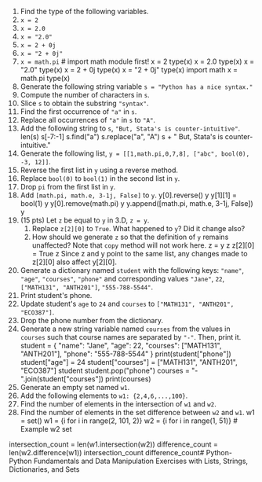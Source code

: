 
1.  Find the type of the following variables.
   1. `x = 2`
   2. `x = 2.0`
   3. `x = "2.0"`
   4. `x = 2 + 0j`
   5.  `x = "2 + 0j"`
   6.  `x = math.pi` \# import math module first!
x = 2
type(x)
x = 2.0
type(x)
x = "2.0"
type(x)
x = 2 + 0j
type(x)
x = "2 + 0j"
type(x)
import math
x = math.pi 
type(x)
2.  Generate the following string variable `s = "Python has a nice syntax."`
   1.  Compute the number of characters in `s`.
   2.  Slice `s` to obtain the substring `"syntax"`.
   3.  Find the first occurrence of `"a"` in `s`.
   4.  Replace all occurrences of `"a"` in `s` to `"A"`.
   5.  Add the following string to `s`, `"But, Stata's is counter-intuitive"`.
len(s)
 s[-7:-1]
s.find("a")
s.replace("a", "A")
s + " But, Stata's is counter-intuitive."
3.  Generate the following list, `y = [[1,math.pi,0,7,8], ["abc", bool(0), -3, 12]]`.
   1.  Reverse the first list in `y` using a reverse method.
   2.  Replace `bool(0)` to `bool(1)` in the second list in `y`.
   3.  Drop `pi` from the first list in `y`.
   4.  Add `[math.pi, math.e, 3-1j, False]` to `y`.
y[0].reverse()
y
y[1][1] = bool(1)
y
y[0].remove(math.pi)
y
y.append([math.pi, math.e, 3-1j, False])
y
4. (15 pts) Let `z` be equal to `y` in 3.D, `z = y`.
   1. Replace `z[2][0]` to `True`. What happened to `y`? Did it change also?
   2. How should we generate `z` so that the definition of `y` remains unaffected? Note that `copy` method will not work here.
z = y
z
z[2][0] = True
z
Since z and y point to the same list, any changes made to z[2][0] also affect y[2][0].
5.  Generate a dictionary named `student` with the following keys: `"name"`, `"age"`, `"courses"`, `"phone"` and corresponding values `"Jane"`, `22`, `["MATH131", "ANTH201"]`, `"555-788-5544"`.
   1. Print student's phone.
   2. Update student's `age` to `24` and `courses` to `["MATH131", "ANTH201", "ECO387"]`.
   3. Drop the phone number from the dictionary.
   4. Generate a new string variable named `courses` from the values in `courses` such that course names are separated by `"-"`. Then, print it.
student = {
    "name": "Jane",
    "age": 22,
    "courses": ["MATH131", "ANTH201"],
    "phone": "555-788-5544"
}
print(student["phone"])
student["age"] = 24
student["courses"] = ["MATH131", "ANTH201", "ECO387"]
student
student.pop("phone")
courses = "-".join(student["courses"])
print(courses)
6.  Generate an empty set named `w1`.
   1. Add the following elements to `w1: {2,4,6,...,100}`.
   2. Find the number of elements in the intersection of `w1` and `w2`.
   3. Find the number of elements in the set difference between `w2` and `w1`.
w1 = set()
w1 = {i for i in range(2, 101, 2)}
w2 = {i for i in range(1, 51)}  # Example w2 set

intersection_count = len(w1.intersection(w2))
difference_count = len(w2.difference(w1))
intersection_count 
difference_count# Python-
Python Fundamentals and Data Manipulation Exercises with Lists, Strings, Dictionaries, and Sets
